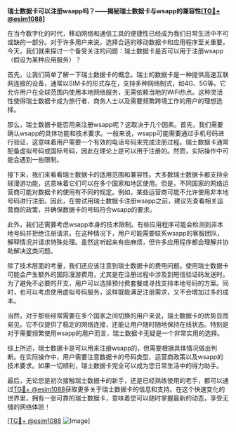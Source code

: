 **瑞士数据卡可以注册wsapp吗？——揭秘瑞士数据卡与wsapp的兼容性[[TG💪+ @esim1088](https://t.me/s/esim1088)]**

在当今数字化的时代，移动网络和通信工具的便捷性已经成为我们日常生活中不可或缺的一部分。对于许多用户来说，选择合适的移动数据卡和应用程序至关重要。今天，我们就来探讨一个备受关注的问题：瑞士数据卡是否可以用于注册wsapp（假设为某种应用服务）？

首先，让我们简单了解一下瑞士数据卡的概念。瑞士的数据卡是一种提供高速互联网连接的设备，通常以SIM卡的形式存在，支持多种网络制式，如4G、5G等。它允许用户在全球范围内使用本地网络服务，无需依赖当地的WiFi热点。这种灵活性使得瑞士数据卡成为旅行者、商务人士以及需要频繁跨境工作的用户的理想选择。

那么，瑞士数据卡能否用来注册wsapp呢？这取决于几个因素。首先，我们需要确认wsapp的具体功能和技术要求。一般来说，wsapp可能需要通过手机号码进行验证，这意味着用户需要一个有效的电话号码来完成注册过程。瑞士数据卡通常配备虚拟号码或国际号码，因此在理论上是可以用于注册的。然而，实际操作中可能会遇到一些限制。

接下来，我们来看看瑞士数据卡的适用范围和兼容性。大多数瑞士数据卡都支持全球漫游功能，这意味着它们可以在多个国家和地区使用。但是，不同国家的网络运营商可能对数据卡的使用有不同的规定。例如，某些运营商可能不允许使用非本地号码进行注册。因此，在尝试用瑞士数据卡注册wsapp之前，建议先查看相关运营商的政策，并确保数据卡的号码符合wsapp的要求。

此外，我们还需要考虑wsapp本身的技术限制。有些应用程序可能会检测到非本地号码并拒绝注册请求。在这种情况下，用户可能需要联系wsapp的客服团队，解释情况并请求特殊处理。虽然这听起来有些麻烦，但许多应用程序都会理解并协助解决这类问题。

除了技术层面的考量，我们还应该注意到瑞士数据卡的费用问题。使用瑞士数据卡可能会产生额外的国际漫游费用，尤其是在注册过程中涉及到短信验证码发送时。为了避免不必要的开支，用户可以选择预付费套餐或寻找支持本地号码的方案。同时，也可以考虑使用虚拟号码服务，这样既能满足注册需求，又不会增加过多的成本。

当然，对于那些经常需要在多个国家之间切换的用户来说，瑞士数据卡的优势显而易见。它不仅提供了稳定的网络连接，还能让用户随时随地保持在线状态。特别是对于需要频繁使用wsapp的用户而言，瑞士数据卡无疑是一个非常实用的选择。

综上所述，瑞士数据卡是可以用来注册wsapp的，但需要根据具体情况做出判断。在实际操作中，用户需要注意数据卡的号码类型、运营商政策以及wsapp的技术要求。如果一切顺利，瑞士数据卡完全可以成为您日常生活中的得力助手。

最后，无论您是初次接触瑞士数据卡的新手，还是已经熟练使用的老手，都可以通过[TG💪+ @esim1088](https://t.me/s/esim1088)获取更多关于瑞士数据卡的信息和支持。在这个快速变化的世界里，拥有一张可靠的瑞士数据卡，意味着您可以随时掌握最新的动态，享受无缝的网络体验！

[[TG💪+ @esim1088](https://t.me/s/esim1088) ![Image](https://i.postimg.cc/4NQfJmqS/Snipaste-2025-05-13-00-14-12.png)]